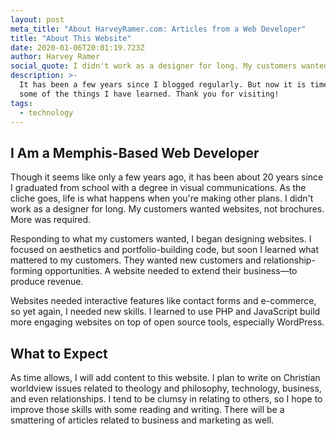 ```yaml
---
layout: post
meta_title: "About HarveyRamer.com: Articles from a Web Developer"
title: "About This Website"
date: 2020-01-06T20:01:19.723Z
author: Harvey Ramer
social_quote: I didn't work as a designer for long. My customers wanted websites, not brochures. More was required.
description: >-
  It has been a few years since I blogged regularly. But now it is time to share
  some of the things I have learned. Thank you for visiting!
tags:
  - technology
---
```


## I Am a Memphis-Based Web Developer

Though it seems like only a few years ago, it has been about 20 years since I graduated from school with a degree in visual communications. As the cliche goes, life is what happens when you're making other plans. I didn't work as a designer for long. My customers wanted websites, not brochures. More was required.

Responding to what my customers wanted, I began designing websites. I focused on aesthetics and portfolio-building code, but soon I learned what mattered to my customers. They wanted new customers and relationship-forming opportunities. A website needed to extend their business—to produce revenue.

Websites needed interactive features like contact forms and e-commerce, so yet again, I needed new skills. I learned to use PHP and JavaScript build more engaging websites on top of open source tools, especially WordPress.

## What to Expect

As time allows, I will add content to this website. I plan to write on Christian worldview issues related to theology and philosophy, technology, business, and even relationships. I tend to be clumsy in relating to others, so I hope to improve those skills with some reading and writing. There will be a smattering of articles related to business and marketing as well.
